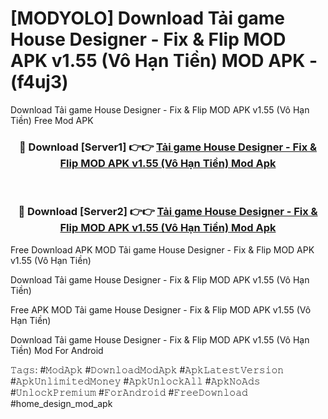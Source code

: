# [MODYOLO] Download Tải game House Designer - Fix & Flip MOD APK v1.55 (Vô Hạn Tiền) MOD APK - (f4uj3)
Download Tải game House Designer - Fix & Flip MOD APK v1.55 (Vô Hạn Tiền) Free Mod APK

<div align="center">
<h3>🔴 Download [Server1] 👉👉 <a href="https://apk-comot.site?title=Tải_game_House_Designer_-_Fix_&_Flip_MOD_APK_v1.55_(Vô_Hạn_Tiền)">Tải game House Designer - Fix & Flip MOD APK v1.55 (Vô Hạn Tiền) Mod Apk</a></h3><br>

<h3>🔴 Download [Server2] 👉👉 <a href="https://apk-comot.site?title=Tải_game_House_Designer_-_Fix_&_Flip_MOD_APK_v1.55_(Vô_Hạn_Tiền)">Tải game House Designer - Fix & Flip MOD APK v1.55 (Vô Hạn Tiền) Mod Apk</a></h3>
</div>


Free Download APK MOD Tải game House Designer - Fix & Flip MOD APK v1.55 (Vô Hạn Tiền)

Download Tải game House Designer - Fix & Flip MOD APK v1.55 (Vô Hạn Tiền) 

Free APK MOD Tải game House Designer - Fix & Flip MOD APK v1.55 (Vô Hạn Tiền) 

Download Tải game House Designer - Fix & Flip MOD APK v1.55 (Vô Hạn Tiền) Mod For Android

𝚃𝚊𝚐𝚜: #𝙼𝚘𝚍𝙰𝚙𝚔 #𝙳𝚘𝚠𝚗𝚕𝚘𝚊𝚍𝙼𝚘𝚍𝙰𝚙𝚔 #𝙰𝚙𝚔𝙻𝚊𝚝𝚎𝚜𝚝𝚅𝚎𝚛𝚜𝚒𝚘𝚗 #𝙰𝚙𝚔𝚄𝚗𝚕𝚒𝚖𝚒𝚝𝚎𝚍𝙼𝚘𝚗𝚎𝚢 #𝙰𝚙𝚔𝚄𝚗𝚕𝚘𝚌𝚔𝙰𝚕𝚕 #𝙰𝚙𝚔𝙽𝚘𝙰𝚍𝚜 #𝚄𝚗𝚕𝚘𝚌𝚔𝙿𝚛𝚎𝚖𝚒𝚞𝚖 #𝙵𝚘𝚛𝙰𝚗𝚍𝚛𝚘𝚒𝚍 #𝙵𝚛𝚎𝚎𝙳𝚘𝚠𝚗𝚕𝚘𝚊𝚍 #home_design_mod_apk